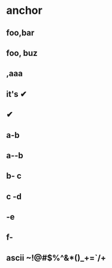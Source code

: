 # anchor

## foo,bar

## foo, buz

## ,aaa

## it's ✔

##  ✔ 

## a-b

## a--b

## b- c

## c -d

## -e

## f-

## ascii ~!@#$%^&*()_+=`/\+
